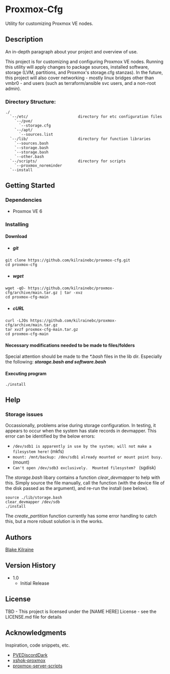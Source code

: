 # Proxmox-Cfg

Utility for customizing Proxmox VE nodes.  

## Description

An in-depth paragraph about your project and overview of use.

This project is for customizing and configuring Proxmox VE nodes.  Running this utility will apply changes to package sources, installed software, storage (LVM, partitions, and Proxmox's storage.cfg stanzas).  In the future, this project will also cover networking - mostly linux bridges other than vmbr0 - and users (such as terraform/ansible svc users, and a non-root admin).

### Directory Structure:
```
./
  `--/etc/                      directory for etc configuration files
    `--/pve/
      `--storage.cfg
    `--/apt/
      `--sources.list
  `--/lib/                      directory for function libraries
    `--sources.bash
    `--storage.bash
    `--storage.bash
    `--other.bash
  `--/scripts/                  directory for scripts       
    `--proxmox_noreminder
  `--install
```

## Getting Started

### Dependencies

* Proxmox VE 6

### Installing

#### Download 
* ##### git
```
git clone https://github.com/kilrainebc/proxmox-cfg.git
cd proxmox-cfg
```
* ##### wget
```
wget -qO- https://github.com/kilrainebc/proxmox-cfg/archive/main.tar.gz | tar -xvz
cd proxmox-cfg-main
```
* ##### cURL
```
curl -LJOs https://github.com/kilrainebc/proxmox-cfg/archive/main.tar.gz
tar xvzf proxmox-cfg-main.tar.gz
cd proxmox-cfg-main
```

#### Necessary modifications needed to be made to files/folders

Special attention should be made to the *\*.bash* files in the lib dir.  Especially the following: ***storage.bash and software.bash***

#### Executing program

```
./install
```

## Help

### Storage issues

Occassionally, problems arise during storage configuration.  In testing, it appears to occur when the system has stale records in devmapper.
This error can be identified by the below errors:

* ```/dev/sdb1 is apparently in use by the system; will not make a filesystem here!``` (mkfs)
* ```mount: /mnt/backup: /dev/sdb1 already mounted or mount point busy.  ``` (mount)
* ```Can't open /dev/sdb3 exclusively.  Mounted filesystem? ``` (sgdisk)

The *storage.bash* libary contains a function *clear_devmapper* to help with this.  Simply source the file manually, call the function (with the device file of the disk passed as the argument), and re-run the install (see below).

```
source ./lib/storage.bash
clear_devmapper /dev/sdb
./install
```

The *create_partition* function currently has some error handling to catch this, but a more robust solution is in the works. 

## Authors

[Blake Kilraine](https://linkedin.com/in/blake-kilraine)  

## Version History

* 1.0
    * Initial Release

## License

TBD - This project is licensed under the [NAME HERE] License - see the LICENSE.md file for details

## Acknowledgments

Inspiration, code snippets, etc.

* [PVEDiscordDark](https://github.com/Weilbyte/PVEDiscordDark)
* [xshok-proxmox](https://github.com/extremeshok/xshok-proxmox)
* [proxmox-server-scripts](https://github.com/chriswayg/proxmox-server-scripts)
